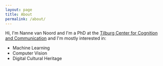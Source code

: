```yaml
---
layout: page
title: About
permalink: /about/
---
```



Hi, I'm Nanne van Noord and I'm a PhD at the 
[Tilburg Center for Cognition and Communication](http://www.tilburguniversity.edu/research/institutes-and-research-groups/ticc/)
and I'm mostly interested in:

* Machine Learning  
* Computer Vision
* Digital Cultural Heritage
